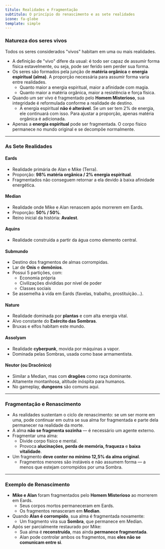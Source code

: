 ```yaml
---
titulo: Realidades e Fragmentação
subtitulo: O princípio do renascimento e as sete realidades
icone: fa-globe
template: simple
---
```


### Natureza dos seres vivos

Todos os seres considerados "vivos" habitam em uma ou mais realidades.

- A definição de "vivo" difere da usual: é todo ser capaz de assumir forma física estavelmente, ou seja, pode ser ferido sem perder sua forma.
- Os seres são formados pela junção de **matéria orgânica** e **energia espiritual (alma)**. A proporção necessária para assumir forma varia entre realidades.
  - Quanto maior a energia espiritual, maior a afinidade com magia.
  - Quanto maior a matéria orgânica, maior a resistência e força física.
- Quando um ser vivo é fragmentado pelo **Homem Misterioso**, sua integridade é reformulada conforme a realidade de destino.
  - A energia espiritual **não é alterável**. Se um ser tem 2% de energia, ele continuará com isso. Para ajustar a proporção, apenas matéria orgânica é adicionada.
- Apenas a **energia espiritual** pode ser fragmentada. O corpo físico permanece no mundo original e se decompõe normalmente.

---

### As Sete Realidades

#### Eards
- Realidade primária de Alan e Mike (Terra).
- Proporção: **98% matéria orgânica / 2% energia espiritual**.
- Fragmentados não conseguem retornar a ela devido à baixa afinidade energética.

#### Median
- Realidade onde Mike e Alan renascem após morrerem em Eards.
- Proporção: **50% / 50%**.
- Reino inicial da história: **Avalest**.

#### Aquins
- Realidade construída a partir da água como elemento central.

#### Submundo
- Destino dos fragmentos de almas corrompidas.
- Lar de **Onis** e **demônios**.
- Possui 5 partições, com:
  - Economia própria
  - Civilizações divididas por nível de poder
  - Classes sociais
- Se assemelha à vida em Eards (favelas, trabalho, prostituição...).

#### Nature
- Realidade dominada por **plantas** e com alta energia vital.
- Alvo constante do **Exército das Sombras**.
- Bruxas e elfos habitam este mundo.

#### Assolyam
- Realidade **cyberpunk**, movida por máquinas a vapor.
- Dominada pelas Sombras, usada como base armamentista.

#### Neutor (ou Dracônico)
- Similar a Median, mas com **dragões** como raça dominante.
- Altamente montanhosa, altitude inóspita para humanos.
- No gameplay, **dungeons** são comuns aqui.

---

### Fragmentação e Renascimento

- As realidades sustentam o ciclo de renascimento: se um ser morre em uma, pode continuar em outra se sua alma for fragmentada e parte dela permanecer na realidade da morte.
- A alma **não se fragmenta sozinha** — é necessário um agente externo.
- Fragmentar uma alma:
  - Divide corpo físico e mental.
  - Provoca **alucinações, perda de memória, fraqueza** e **baixa vitalidade**.
- Um fragmento **deve conter no mínimo 12,5% da alma original**.
  - Fragmentos menores são instáveis e não assumem forma — a menos que estejam corrompidos por uma Sombra.

---

### Exemplo de Renascimento

- **Mike e Alan** foram fragmentados pelo **Homem Misterioso** ao morrerem em Eards.
  - Seus corpos mortos permaneceram em Eards.
  - Os fragmentos renasceram em **Median**.
- Quando **Alan é corrompido**, sua alma é fragmentada novamente:
  - Um fragmento vira sua **Sombra**, que permanece em Median.
- Após ser parcialmente restaurado por Mike:
  - Sua alma é **reconstruída**, mas ainda **permanece fragmentada**.
  - Alan pode controlar ambos os fragmentos, mas **eles não se comunicam entre si**.


